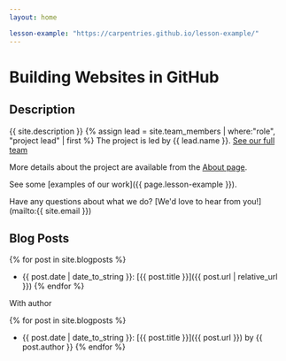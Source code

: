 ```yaml
---
layout: home

lesson-example: "https://carpentries.github.io/lesson-example/"
---
```


# Building Websites in GitHub

## Description
{{ site.description }}
{% assign lead = site.team_members | where:"role", "project lead" | first %}
The project is led by {{ lead.name }}.
[See our full team](about#team)

More details about the project are available from the [About page](about).

See some [examples of our work]({{ page.lesson-example }}).

Have any questions about what we do? [We'd love to hear from you!](mailto:{{ site.email }})

## Blog Posts

{% for post in site.blogposts %}
- {{ post.date | date_to_string }}: [{{ post.title }}]({{ post.url | relative_url }})
{% endfor %}

With author

{% for post in site.blogposts %}
- {{ post.date | date_to_string }}: [{{ post.title }}]({{ post.url }}) by {{ post.author }}
{% endfor %}
